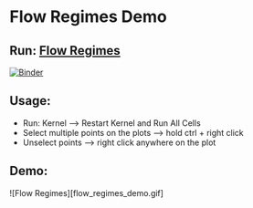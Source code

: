 # Flow Regimes Demo
## Run: [Flow Regimes](https://mybinder.org/v2/gh/charkow/flow_regimes_demo/master?urlpath=lab/tree/Flow_Regimes_Demo.ipynb)
[![Binder](https://mybinder.org/badge.svg)](https://mybinder.org/v2/gh/charkow/flow_regimes_demo/master?urlpath=lab/tree/Flow_Regimes_Demo.ipynb)
## Usage:
- Run: Kernel --> Restart Kernel and Run All Cells
- Select multiple points on the plots --> hold ctrl + right click
- Unselect points --> right click anywhere on the plot
## Demo:
![Flow Regimes][flow_regimes_demo.gif]

